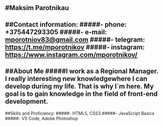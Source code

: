 
#Maksim Parotnikau
---
##Contact information:
#####**- phone:** +375447293305
#####**- e-mail:** mporotniov83@gmail.com
#####**- telegram:** https://t.me/mporotnikov
#####**- instagram:** https://www.instagram.com/mporotnikov/
---
##About Me
#####I work as a Regional Manager.  I really interesting new knowledgewhere I can develop during my life. That is why I`m here. My goal is to gain knowledge in the field of front-end development.
---
##Skills and Proficiency:
#####- HTML5, CSS3
#####- JavaScript Basics
#####- VS Code, Adobe Photoshop

